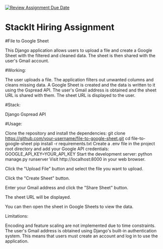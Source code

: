 [![Review Assignment Due Date](https://classroom.github.com/assets/deadline-readme-button-24ddc0f5d75046c5622901739e7c5dd533143b0c8e959d652212380cedb1ea36.svg)](https://classroom.github.com/a/_IojtdoU)
# StackIt Hiring Assignment

#File to Google Sheet

This Django application allows users to upload a file and create a Google Sheet with the filtered and cleaned data. The sheet is then shared with the user's Gmail account.

#Working:

The user uploads a file.
The application filters out unwanted columns and cleans missing data.
A Google Sheet is created and the data is written to it using the Gspread API.
The user's Gmail address is obtained and the sheet URL is shared with them.
The sheet URL is displayed to the user.

#Stack:

Django
Gspread API

#Usage:

Clone the repository and install the dependencies:
git clone https://github.com/your-username/file-to-google-sheet.git
cd file-to-google-sheet
pip install -r requirements.txt
Create a .env file in the project root directory and add your Google API credentials:
GOOGLE_API_KEY=YOUR_API_KEY
Start the development server:
python manage.py runserver
Visit http://localhost:8000 in your web browser.

Click the "Upload File" button and select the file you want to upload.

Click the "Create Sheet" button.

Enter your Gmail address and click the "Share Sheet" button.

The sheet URL will be displayed.

You can then open the sheet in Google Sheets to view the data.

Limitations:

Encoding and feature scaling are not implemented due to time constraints.
The user's Gmail address is obtained using Django's built-in authentication system. This means that users must create an account and log in to use the application.